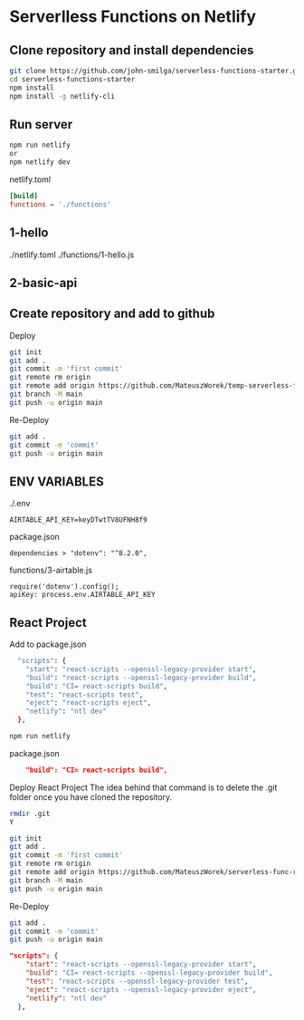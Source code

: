 # Serverlless Functions on Netlify

## Clone repository and install dependencies

```sh
git clone https://github.com/john-smilga/serverless-functions-starter.git
cd serverless-functions-starter
npm install
npm install -g netlify-cli
```

## Run server

```sh
npm run netlify
or
npm netlify dev
```

netlify.toml

```toml
[build]
functions = './functions'
```

## 1-hello

./netlify.toml ./functions/1-hello.js

## 2-basic-api

## Create repository and add to github

Deploy

```sh
git init
git add .
git commit -m 'first commit'
git remote rm origin
git remote add origin https://github.com/MateuszWorek/temp-serverless-func.git
git branch -M main
git push -u origin main
```

Re-Deploy

```sh
git add .
git commit -m 'commit'
git push -u origin main
```

## ENV VARIABLES

./.env

```
AIRTABLE_API_KEY=keyDTwtTV8UFNH8f9
```

package.json

```
dependencies > "dotenv": "^8.2.0",
```

functions/3-airtable.js

```
require('dotenv').config();
apiKey: process.env.AIRTABLE_API_KEY
```

## React Project

Add to package.json

```sh
  "scripts": {
    "start": "react-scripts --openssl-legacy-provider start",
    "build": "react-scripts --openssl-legacy-provider build",
    "build": "CI= react-scripts build",
    "test": "react-scripts test",
    "eject": "react-scripts eject",
    "netlify": "ntl dev"
  },
```

```sh
npm run netlify
```

package.json

```json
    "build": "CI= react-scripts build",
```

Deploy React Project The idea behind that command is to delete the .git folder
once you have cloned the repository.

```sh
rmdir .git
Y
```

```sh
git init
git add .
git commit -m 'first commit'
git remote rm origin
git remote add origin https://github.com/MateuszWorek/serverless-func-react.git
git branch -M main
git push -u origin main
```

Re-Deploy

```sh
git add .
git commit -m 'commit'
git push -u origin main
```

```json
"scripts": {
    "start": "react-scripts --openssl-legacy-provider start",
    "build": "CI= react-scripts --openssl-legacy-provider build",
    "test": "react-scripts --openssl-legacy-provider test",
    "eject": "react-scripts --openssl-legacy-provider eject",
    "netlify": "ntl dev"
  },
```
